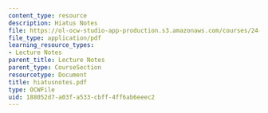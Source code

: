 ```yaml
---
content_type: resource
description: Hiatus Notes
file: https://ol-ocw-studio-app-production.s3.amazonaws.com/courses/24-942-grammar-of-a-less-familiar-language-spring-2003/188052d7a03fa533cbff4ff6ab6eeec2_hiatusnotes.pdf
file_type: application/pdf
learning_resource_types:
- Lecture Notes
parent_title: Lecture Notes
parent_type: CourseSection
resourcetype: Document
title: hiatusnotes.pdf
type: OCWFile
uid: 188052d7-a03f-a533-cbff-4ff6ab6eeec2
---
```

